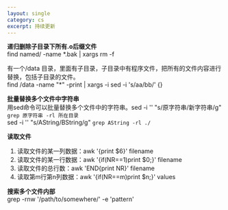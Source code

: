 ```yaml
---
layout: single
category: cs
excerpt: 持续更新
---
```


**递归删除子目录下所有.o后缀文件**  
	find named/ -name *.bak | xargs rm -f  
  
有一个/data 目录，里面有子目录，子目录中有程序文件，把所有的文件内容进行替换，包括子目录的文件。  
	find /data -name "*" -print | xargs -i sed -i 's/aa/bb/' {}  
  
**批量替换多个文件中字符串**  
用sed命令可以批量替换多个文件中的字符串。sed -i '' "s/原字符串/新字符串/g" `grep 原字符串 -rl 所在目录`  
sed -i '' "s/AString/BString/g" `grep AString -rl ./`  
  
**读取文件**

1. 读取文件的某一列数据：awk '{print $6}' filename  
2. 读取文件的某一行数据：awk '{if(NR==1)print $0;}' filename  
3. 读取文件的总行数：awk 'END{print NR}' filename  
4. 读取第m行第n列数据：awk '{if(NR==m)print $n;}' values


**搜索多个文件内部**  
grep -rnw '/path/to/somewhere/' -e 'pattern'
